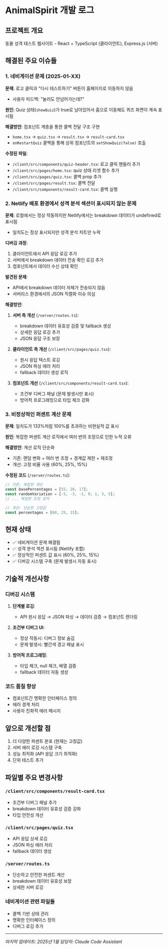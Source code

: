 # AnimalSpirit 개발 로그

## 프로젝트 개요
동물 성격 테스트 웹사이트 - React + TypeScript (클라이언트), Express.js (서버)

## 해결된 주요 이슈들

### 1. 네비게이션 문제 (2025-01-XX)

**문제**: 로고 클릭과 "다시 테스트하기" 버튼이 홈페이지로 이동하지 않음
- 사용자 피드백: "눌러도 안넘어가는데?"

**원인**: Quiz 상태(`showQuiz`)가 true로 남아있어서 홈으로 이동해도 퀴즈 화면이 계속 표시됨

**해결방안**: 컴포넌트 계층을 통한 콜백 전달 구조 구현
- `home.tsx` → `quiz.tsx` → `result.tsx` → `result-card.tsx`
- `onRestartQuiz` 콜백을 통해 상위 컴포넌트의 `setShowQuiz(false)` 호출

**수정된 파일**:
- `/client/src/components/quiz-header.tsx`: 로고 클릭 핸들러 추가
- `/client/src/pages/home.tsx`: quiz 상태 리셋 함수 추가
- `/client/src/pages/quiz.tsx`: 콜백 prop 추가
- `/client/src/pages/result.tsx`: 콜백 전달
- `/client/src/components/result-card.tsx`: 콜백 실행

### 2. Netlify 배포 환경에서 성격 분석 섹션이 표시되지 않는 문제

**문제**: 로컬에서는 정상 작동하지만 Netlify에서는 breakdown 데이터가 undefined로 표시됨
- 일치도는 정상 표시되지만 성격 분석 차트만 누락

**디버깅 과정**:
1. 클라이언트에서 API 응답 로깅 추가
2. 서버에서 breakdown 데이터 전송 확인 로깅 추가
3. 컴포넌트에서 데이터 수신 상태 확인

**발견된 문제**: 
- API에서 breakdown 데이터 자체가 전송되지 않음
- 서버리스 환경에서의 JSON 직렬화 이슈 의심

**해결방안**:
1. **서버 측 개선** (`/server/routes.ts`):
   - breakdown 데이터 유효성 검증 및 fallback 생성
   - 상세한 응답 로깅 추가
   - JSON 응답 구조 보장

2. **클라이언트 측 개선** (`/client/src/pages/quiz.tsx`):
   - 원시 응답 텍스트 로깅
   - JSON 파싱 에러 처리
   - fallback 데이터 생성 로직

3. **컴포넌트 개선** (`/client/src/components/result-card.tsx`):
   - 조건부 디버그 패널 (문제 발생시만 표시)
   - 방어적 프로그래밍으로 타입 체크 강화

### 3. 비정상적인 퍼센트 계산 문제

**문제**: 일치도가 133%처럼 100%를 초과하는 비현실적 값 표시

**원인**: 복잡한 퍼센트 계산 로직에서 여러 번의 조정으로 인한 누적 오류

**해결방안**: 계산 로직 단순화
- 기존: 랜덤 변화 + 여러 번 조정 + 경계값 제한 + 재조정
- 개선: 고정 비율 사용 (60%, 25%, 15%)

**수정된 코드** (`/server/routes.ts`):
```javascript
// 기존: 복잡한 계산
const basePercentages = [55, 28, 17];
const randomVariation = [-5, -3, -1, 0, 1, 3, 5];
// ... 복잡한 조정 로직

// 개선: 단순한 고정값
const percentages = [60, 25, 15];
```

## 현재 상태
- ✅ 네비게이션 문제 해결됨
- ✅ 성격 분석 섹션 표시됨 (Netlify 포함)
- ✅ 정상적인 퍼센트 값 표시 (60%, 25%, 15%)
- ✅ 디버깅 시스템 구축 (문제 발생시 자동 표시)

## 기술적 개선사항

### 디버깅 시스템
1. **단계별 로깅**:
   - API 원시 응답 → JSON 파싱 → 데이터 검증 → 컴포넌트 렌더링

2. **조건부 디버그 UI**:
   - 정상 작동시: 디버그 정보 숨김
   - 문제 발생시: 빨간색 경고 패널 표시

3. **방어적 프로그래밍**:
   - 타입 체크, null 체크, 배열 검증
   - fallback 데이터 자동 생성

### 코드 품질 향상
- 컴포넌트간 명확한 인터페이스 정의
- 에러 경계 처리
- 사용자 친화적 에러 메시지

## 앞으로 개선할 점
1. 더 다양한 퍼센트 분포 (현재는 고정값)
2. 서버 에러 로깅 시스템 구축
3. 성능 최적화 (API 응답 크기 최적화)
4. 단위 테스트 추가

## 파일별 주요 변경사항

### `/client/src/components/result-card.tsx`
- 조건부 디버그 패널 추가
- breakdown 데이터 유효성 검증 강화
- 타입 안전성 개선

### `/client/src/pages/quiz.tsx`
- API 응답 상세 로깅
- JSON 파싱 에러 처리
- fallback 데이터 생성

### `/server/routes.ts`
- 단순하고 안전한 퍼센트 계산
- breakdown 데이터 유효성 보장
- 상세한 서버 로깅

### 네비게이션 관련 파일들
- 콜백 기반 상태 관리
- 명확한 인터페이스 정의
- 디버그 로깅 추가

---
*마지막 업데이트: 2025년 1월*
*담당자: Claude Code Assistant*